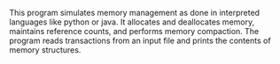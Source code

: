 This program simulates memory management as done in interpreted languages like python or java. 
It allocates and deallocates memory, maintains reference counts, and performs memory compaction.
The program reads transactions from an input file and prints the contents of memory structures.
